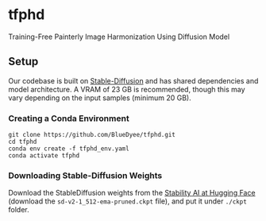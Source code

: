 # tfphd
Training-Free Painterly Image Harmonization Using Diffusion Model
## Setup

Our codebase is built on [Stable-Diffusion](https://github.com/Stability-AI/stablediffusion)
and has shared dependencies and model architecture. A VRAM of 23 GB is recommended, though this may vary depending on the input samples (minimum 20 GB).

### Creating a Conda Environment

```
git clone https://github.com/BlueDyee/tfphd.git
cd tfphd
conda env create -f tfphd_env.yaml
conda activate tfphd
```

### Downloading Stable-Diffusion Weights

Download the StableDiffusion weights from the [Stability AI at Hugging Face](https://huggingface.co/stabilityai/stable-diffusion-2-1-base/blob/main/v2-1_512-ema-pruned.ckpt)
(download the `sd-v2-1_512-ema-pruned.ckpt` file), and put it under `./ckpt` folder.
